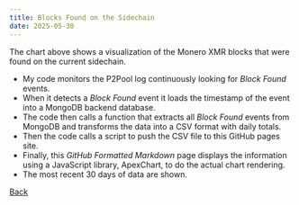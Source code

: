 ```yaml
---
title: Blocks Found on the Sidechain
date: 2025-05-30
---
```

<script src="https://cdnjs.cloudflare.com/ajax/libs/PapaParse/5.3.0/papaparse.min.js"></script>
<script src="https://cdn.jsdelivr.net/npm/apexcharts"></script>
<script src="/assets/js/BlocksFoundShort.js"></script>

<div id="wrapper">
  <div id="areaChart">
  </div>
  <div id="barChart">
  </div>
 </div>

The chart above shows a visualization of the Monero XMR blocks that were found on the current sidechain.

* My code monitors the P2Pool log continuously looking for *Block Found* events.
* When it detects a *Block Found* event it loads the timestamp of the event into a MongoDB backend database.
* The code then calls a function that extracts all *Block Found* events from MongoDB and transforms the data into a CSV format with daily totals.
* Then the code calls a script to push the CSV file to this GitHub pages site.
* Finally, this *GitHub Formatted Markdown* page displays the information using a JavaScript library, ApexChart, to do the actual chart rendering.
* The most recent 30 days of data are shown.

[Back](/pages/web/index.html)







